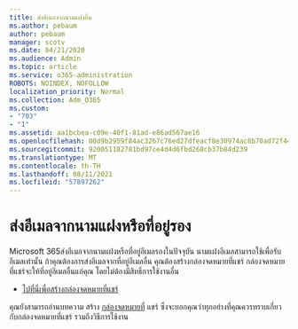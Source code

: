 ```yaml
---
title: ส่งอีเมลจากนามแฝงอื่น
ms.author: pebaum
author: pebaum
manager: scotv
ms.date: 04/21/2020
ms.audience: Admin
ms.topic: article
ms.service: o365-administration
ROBOTS: NOINDEX, NOFOLLOW
localization_priority: Normal
ms.collection: Adm_O365
ms.custom:
- "703"
- "1"
ms.assetid: aa1bcbea-c09e-40f1-81ad-e86ad567ae16
ms.openlocfilehash: 00d9b2959f84ac3267c76ed27dfeacf8e30974ac8b70ad72f444a9e87c6ea5be
ms.sourcegitcommit: 920051182781bd97ce4d4d6fbd268cb37b84d239
ms.translationtype: MT
ms.contentlocale: th-TH
ms.lasthandoff: 08/11/2021
ms.locfileid: "57897262"
---
```

# <a name="send-email-from-an-alias-or-secondary-address"></a>ส่งอีเมลจากนามแฝงหรือที่อยู่รอง

Microsoft 365ส่งอีเมลจากนามแฝงหรือที่อยู่อีเมลรองในปัจจุบัน นามแฝงอีเมลสามารถใช้เพื่อรับอีเมลเท่านั้น ถ้าคุณต้องการส่งอีเมลจากที่อยู่อีเมลอื่น คุณต้องสร้างกล่องจดหมายที่แชร์ กล่องจดหมายที่แชร์จะให้ที่อยู่อีเมลอื่นแก่คุณ โดยไม่ต้องมีสิทธิ์การใช้งานอื่น
  
- [ไปที่นี่เพื่อสร้างกล่องจดหมายที่แชร์](https://portal.office.com/AdminPortal/Home#/AssistedGuide/addemailoptions)

คุณยังสามารถอ่านบทความ สร้าง [กล่องจดหมายที่](https://docs.microsoft.com/microsoft-365/admin/email/create-a-shared-mailbox) แชร์ ซึ่งจะบอกคุณว่าทุกอย่างที่คุณควรทราบเกี่ยวกับกล่องจดหมายที่แชร์ รวมถึงวิธีการใช้งาน